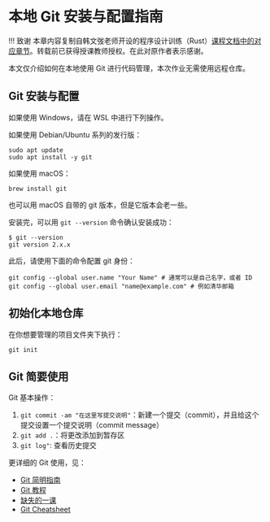 # 本地 Git 安装与配置指南

!!! 致谢
    本章内容复制自韩文弢老师开设的程序设计训练（Rust）[课程文档中的对应章节](https://lab.cs.tsinghua.edu.cn/rust/git/)。转载前已获得授课教师授权。在此对原作者表示感谢。

本文仅介绍如何在本地使用 Git 进行代码管理，本次作业无需使用远程仓库。

## Git 安装与配置

如果使用 Windows，请在 WSL 中进行下列操作。

如果使用 Debian/Ubuntu 系列的发行版：

```shell
sudo apt update
sudo apt install -y git
```

如果使用 macOS：

```shell
brew install git
```

也可以用 macOS 自带的 git 版本，但是它版本会老一些。

安装完，可以用 `git --version` 命令确认安装成功：

```shell
$ git --version
git version 2.x.x
```

此后，请使用下面的命令配置 git 身份：

```shell
git config --global user.name "Your Name" # 通常可以是自己名字，或者 ID
git config --global user.email "name@example.com" # 例如清华邮箱
```
## 初始化本地仓库
在你想要管理的项目文件夹下执行：
```shell
git init
```

## Git 简要使用

Git 基本操作：

1. `git commit -am "在这里写提交说明"`：新建一个提交（commit），并且给这个提交设置一个提交说明（commit message）
2. `git add .`：将更改添加到暂存区
3. `git log"`: 查看历史提交

更详细的 Git 使用，见：

- [Git 简明指南](https://rogerdudler.github.io/git-guide/index.zh.html)
- [Git 教程](https://www.liaoxuefeng.com/wiki/896043488029600)
- [缺失的一课](https://missing-semester-cn.github.io/2020/version-control/)
- [Git Cheatsheet](https://education.github.com/git-cheat-sheet-education.pdf) 